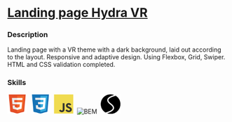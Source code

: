 # [Landing page Hydra VR](https://ekaterinarus.github.io/Landing-page-HydraVR)
### Description
Landing page with a VR theme with a dark background, laid out according to the layout. Responsive and adaptive design. Using Flexbox, Grid, Swiper. HTML and CSS validation completed.
### Skills
<div>
  <img src="https://github.com/devicons/devicon/blob/master/icons/html5/html5-original.svg" title="HTML" alt="HTML" width="45" height="45"/>&nbsp;          
  <img src="https://github.com/devicons/devicon/blob/master/icons/css3/css3-original.svg" title="CSS" alt="CSS" width="45" height="45"/>&nbsp; 
  <img src="https://github.com/devicons/devicon/blob/master/icons/javascript/javascript-original.svg" title="JavaScript" alt="JavaScript" width="45" height="45"/>&nbsp;  
  <img src="https://simpleicons.org/icons/bem.svg" title="BEM" alt="BEM" width="45" height="45"/>&nbsp; 
  <img src="https://github.com/devicons/devicon/blob/master/icons/swiper/swiper-original.svg" title="Swiper" alt="Swiper" width="45" height="45"/>&nbsp;
</div>
          
          
